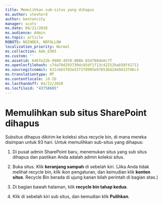 ```yaml
---
title: Memulihkan sub-situs yang dihapus
ms.author: stevhord
author: bentoncity
manager: scotv
ms.date: 04/21/2020
ms.audience: Admin
ms.topic: article
ROBOTS: NOINDEX, NOFOLLOW
localization_priority: Normal
ms.collection: Adm_O365
ms.custom: ''
ms.assetid: 646fe22b-9980-4970-800b-034788de0c7f
ms.openlocfilehash: c7da70d293730dcb5df1f13c42252bab58f41711
ms.sourcegitcommit: 631cbb5f03e5371f0995e976536d24e9d13746c3
ms.translationtype: MT
ms.contentlocale: id-ID
ms.lasthandoff: 04/22/2020
ms.locfileid: "43758685"
---
```

# <a name="restore-a-deleted-sharepoint-subsite"></a>Memulihkan sub situs SharePoint dihapus

Subsitus dihapus dikirim ke koleksi situs recycle bin, di mana mereka disimpan untuk 93 hari. Untuk memulihkan sub-situs yang dihapus:
  
1. Di pusat admin SharePoint baru, menemukan situs yang sub situs dihapus dan pastikan Anda adalah admin koleksi situs. 
    
2. Buka situs. Klik **keranjang sampah** di sebelah kiri. (Jika Anda tidak melihat recycle bin, klik ikon pengaturan, dan kemudian klik **konten situs**. Recycle Bin berada di ujung kanan bilah perintah di bagian atas.)
    
3. Di bagian bawah halaman, klik **recycle bin tahap kedua**.
    
4. Klik di sebelah kiri sub situs, dan kemudian klik **Pulihkan**.
    

